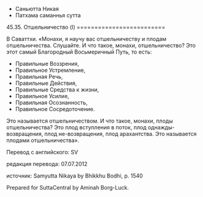 









* Саньютта Никая
* Патхама саманнья сутта


45\.35\. Отшельничество \(I\)
\=\=\=\=\=\=\=\=\=\=\=\=\=\=\=\=\=\=\=\=\=\=\=\=\=



В Саваттхи\. «Монахи, я научу вас отшельничеству и плодам отшельничества\. Слушайте\. И что такое, монахи, отшельничество? Это этот самый Благородный Восьмеричный Путь, то есть:


* Правильные Воззрения,
* Правильное Устремление,
* Правильная Речь,
* Правильные Действия,
* Правильные Средства к жизни,
* Правильное Усилие,
* Правильная Осознанность,
* Правильное Сосредоточение\.


Это называется отшельничеством\. И что такое, монахи, плоды отшельничества? Это плод вступления в поток, плод однажды\-возвращения, плод не\-возвращения, плод арахантства\. Это называется плодами отшельничества»\.



Перевод с английского: SV


редакция перевода: 07\.07\.2012


источник: Samyutta Nikaya by Bhikkhu Bodhi, p\. 1540


Prepared for SuttaCentral by Aminah Borg\-Luck\.






